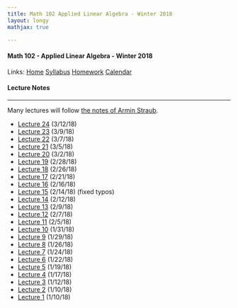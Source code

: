 ```yaml
---
title: Math 102 Applied Linear Algebra - Winter 2018  
layout: longy
mathjax: true  

---
```

#### Math 102 - Applied Linear Algebra - Winter 2018  
  Links: [Home][math102Home]    [Syllabus][math102Syl]    [Homework][math102HW]    [Calendar][math102Cal]
    
   [math102Home]:http://thanghuynh.org/teaching/math102_w18.html
   [math102Syl]:http://thanghuynh.org/teaching/math102_syllabus.html
   [math102HW]:http://thanghuynh.org/teaching/math102_hw.html  
   [math102Cal]:http://thanghuynh.org/teaching/math102_calendar.html


#### Lecture Notes
---  
Many lectures will follow [the notes of Armin Straub][as].

  * [Lecture 24][lec24] (3/12/18)
  * [Lecture 23][lec23] (3/9/18)
  * [Lecture 22][lec22] (3/7/18)
  * [Lecture 21][lec21] (3/5/18)
  * [Lecture 20][lec20] (3/2/18)
  * [Lecture 19][lec19] (2/28/18)
  * [Lecture 18][lec18] (2/26/18)
  * [Lecture 17][lec17] (2/21/18)
  * [Lecture 16][lec16] (2/16/18)
  * [Lecture 15][lec15] (2/14/18) (fixed typos)
  * [Lecture 14][lec14] (2/12/18)
  * [Lecture 13][lec13] (2/9/18)
  * [Lecture 12][lec12] (2/7/18)
  * [Lecture 11][lec11] (2/5/18)
  * [Lecture 10][lec10] (1/31/18)
  * [Lecture 9][lec9] (1/29/18)
  * [Lecture 8][lec8] (1/26/18)
  * [Lecture 7][lec7] (1/24/18)
  * [Lecture 6][lec6] (1/22/18)
  * [Lecture 5][lec5] (1/19/18)
  * [Lecture 4][lec4] (1/17/18)
  * [Lecture 3][lec3] (1/12/18)
  * [Lecture 2][lec2] (1/10/18)
  * [Lecture 1][lec1] (1/10/18) 
  
  [lec24]:http://thanghuynh.org/teaching/Math102_Lecture_24.pdf
  [lec23]:http://thanghuynh.org/teaching/Math102_Lecture_23.pdf
  [lec22]:http://thanghuynh.org/teaching/Math102_Lecture_22.pdf
  [lec21]:http://thanghuynh.org/teaching/Math102_Lecture_21.pdf
  [lec20]:http://thanghuynh.org/teaching/Math102_Lecture_20.pdf
  [lec19]:http://thanghuynh.org/teaching/Math102_Lecture_19.pdf
  [lec18]:http://thanghuynh.org/teaching/Math102_Lecture_18.pdf
  [lec17]:http://thanghuynh.org/teaching/Math102_Lecture_17.pdf
  [lec16]:http://thanghuynh.org/teaching/Math102_Lecture_16.pdf
  [lec15]:http://thanghuynh.org/teaching/Math102_Lecture_15.pdf
  [lec14]:http://thanghuynh.org/teaching/Math102_Lecture_14.pdf
  [lec13]:http://thanghuynh.org/teaching/Math102_Lecture_13.pdf
  [lec12]:http://thanghuynh.org/teaching/Math102_Lecture_12.pdf
  [lec11]:http://thanghuynh.org/teaching/Math102_Lecture_11.pdf
  [lec10]:http://thanghuynh.org/teaching/Math102_Lecture_10.pdf
  [lec9]:http://thanghuynh.org/teaching/Math102_Lecture_9.pdf
  [lec8]:http://thanghuynh.org/teaching/Math102_Lecture_8.pdf
  [lec7]:http://thanghuynh.org/teaching/Math102_Lecture_7.pdf
  [lec6]:http://thanghuynh.org/teaching/Math102_Lecture_6.pdf
  [lec5]:http://thanghuynh.org/teaching/Math102_Lecture_5.pdf
  [lec4]:http://thanghuynh.org/teaching/Math102_Lecture_4.pdf
  [lec3]:http://thanghuynh.org/teaching/Math102_Lecture_3.pdf
  [lec2]:http://thanghuynh.org/teaching/Math102_Lecture_2.pdf
  [lec1]:http://thanghuynh.org/teaching/Math102_Lecture_1.pdf
  [as]:http://arminstraub.com/teaching/linearalgebra-fall14
